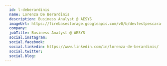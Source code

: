 ```yaml
---
  id: l-deberardinis
  name: Lorenza De Berardinis
  description: Business Analyst @ AESYS
  imageUrl: https://firebasestorage.googleapis.com/v0/b/devfestpescara-2023.appspot.com/o/speakers%2Fl-deberardinis.jpg?alt=media&token=6952a201-25ee-4133-938b-3c333df2078b
  company: 
  jobTitle: Business Analyst @ AESYS
  social.instagram: 
  social.facebook: 
  social.linkedin: https://www.linkedin.com/in/lorenza-de-berardinis/
  social.twitter: 
  social.blog: 
---
```

  